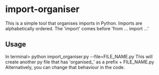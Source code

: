 # import-organiser

This is a simple tool that organises imports in Python.
Imports are alphabetically ordered.
The 'import' comes before 'from ... import ...' 

## Usage
In terminal> python import_organiser.py --file=FILE_NAME.py
This will create another py file that has 'organised_' as a prefix + FILE_NAME.py
Alternatively, you can change that behaviour in the code.

